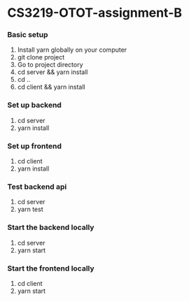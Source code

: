 # CS3219-OTOT-assignment-B

### Basic setup
1. Install yarn globally on your computer
2. git clone project
3. Go to project directory
4. cd server && yarn install
5. cd ..
6. cd client && yarn install


### Set up backend
1. cd server
2. yarn install


### Set up frontend
1. cd client
2. yarn install


### Test backend api
1. cd server
2. yarn test


### Start the backend locally
1. cd server
2. yarn start


### Start the frontend locally
1. cd client
2. yarn start
